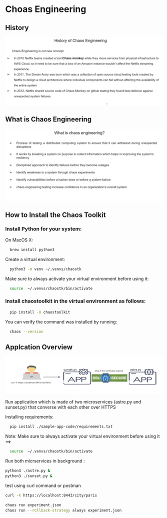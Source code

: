 # Choas Engineering

## History 

![history](images/history.png)

## What is Chaos Engineering 

![chaos](images/chaos.png)


## How to Install the Chaos Toolkit


### Install Python for your system:

On MacOS X:


```bash
  brew install python3
```

Create a virtual environment:

```bash
  python3 -m venv ~/.venvs/chaostk
```

Make sure to always activate your virtual environment before using it:

```bash
  source  ~/.venvs/chaostk/bin/activate
```


### Install chaostoolkit in the virtual environment as follows:

```bash
  pip install -U chaostoolkit
```

You can verify the command was installed by running:

```bash
  chaos --version
```


## Applcation Overview 


![application](images/app.png)

Run application which is made of two microservices (astre.py and sunset.py) that converse with each other over HTTPS

Installing requirements:

```bash
  pip install ./sample-app-code/requirements.txt
```

Note: Make sure to always activate your virtual environment before using it ==> 

```bash
  source  ~/.venvs/chaostk/bin/activate
```

Run both micrservices in background :

```bash
python3 ./astre.py & 
python3 ./sunset.py &
```

test using curl command or postman


```bash
curl -k https://localhost:8443/city/paris
```

```bash
chaos run experiment.json 
chaos run --rollback-strategy always experiment.json 
```